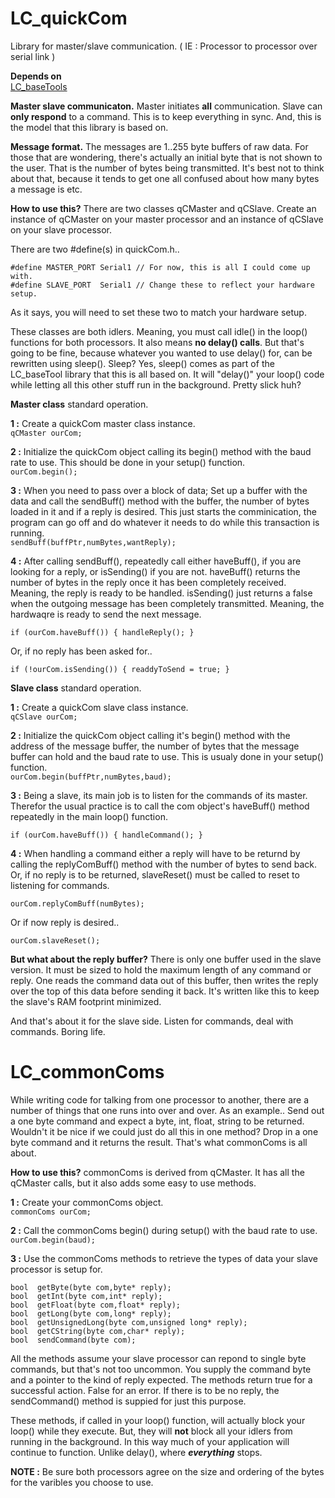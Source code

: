 # LC_quickCom
Library for master/slave communication. ( IE : Processor to processor over serial link )

**Depends on**  
[LC_baseTools](https://github.com/leftCoast/LC_baseTools)

**Master slave communicaton.** Master initiates **all** communication. Slave can **only respond** to a command. This is to keep everything in sync. And, this is the model that this library is based on.

**Message format.** The messages are 1..255 byte buffers of raw data. For those that are wondering, there's actually an initial byte that is not shown to the user. That is the number of bytes being transmitted. It's best not to think about that, because it tends to get one all confused about how many bytes a message is etc.

**How to use this?** There are two classes qCMaster and qCSlave. Create an instance of qCMaster on your master processor and an instance of qCSlave on your slave processor. 

There are two #define(s) in quickCom.h..
```
#define MASTER_PORT	Serial1	// For now, this is all I could come up with.
#define SLAVE_PORT	Serial1	// Change these to reflect your hardware setup.
```
As it says, you will need to set these two to match your hardware setup.

These classes are both idlers. Meaning, you must call idle() in the loop() functions for both processors. It also means **no delay() calls**. But that's going to be fine, because whatever you wanted to use delay() for, can be rewritten using sleep(). Sleep? Yes, sleep() comes as part of the LC_baseTool library that this is all based on. It will "delay()" your loop() code while letting all this other stuff run in the background. Pretty slick huh?

**Master class** standard operation.  


**1 :** Create a quickCom master class instance.  
```qCMaster ourCom;```

**2 :** Initialize the quickCom object calling its begin() method with the baud rate to use. This should be done in your setup() function.  
```ourCom.begin();```

**3 :** When you need to pass over a block of data; Set up a buffer with the data and call the sendBuff() method with the buffer, the number of bytes loaded in it and if a reply is desired. This just starts the comminication, the program can go off and do whatever it needs to do while this transaction is running.  
```sendBuff(buffPtr,numBytes,wantReply);```

**4 :** After calling sendBuff(), repeatedly call either haveBuff(), if you are looking for a reply, or isSending() if you are not. haveBuff() returns the number of bytes in the reply once it has been completely received. Meaning, the reply is ready to be handled. isSending() just returns a false when the outgoing message has been completely transmitted. Meaning, the hardwaqre is ready to send the next message.  

```if (ourCom.haveBuff()) { handleReply(); }```  

Or, if no reply has been asked for..  

```if (!ourCom.isSending()) { readdyToSend = true; }```  


**Slave class** standard operation.

**1 :** Create a quickCom slave class instance.  
```qCSlave ourCom;```

**2 :** Initialize the quickCom object calling it's begin() method with the address of the message buffer, the number of bytes that the message buffer can hold and the baud rate to use.  This is usualy done in your setup() function.  
```ourCom.begin(buffPtr,numBytes,baud);```  

**3 :** Being a slave, its main job is to listen for the commands of its master. Therefor the usual practice is to call the com object's haveBuff() method repeatedly in the main loop() function.  

```if (ourCom.haveBuff()) { handleCommand(); }```   

**4 :** When handling a command either a reply will have to be returnd by calling the replyComBuff() method with the number of bytes to send back. Or, if no reply is to be returned, slaveReset() must be called to reset to listening for commands.  

```ourCom.replyComBuff(numBytes);```  

Or if now reply is desired..  

```ourCom.slaveReset();```   

**But what about the reply buffer?** There is only one buffer used in the slave version. It must be sized to hold the maximum length of any command or reply. One reads the command data out of this buffer, then writes the reply over the top of this data before sending it back. It's written like this to keep the slave's RAM footprint minimized.


And that's about it for the slave side. Listen for commands, deal with commands. Boring life.  



# LC_commonComs

While writing code for talking from one processor to another, there are a number of things that one runs into over and over. As an example.. Send out a one byte command and expect a byte, int, float, string to be returned. Wouldn't it be nice if we could just do all this in one method? Drop in a one byte command and it returns the result. That's what commonComs is all about.

**How to use this?** commonComs is derived from qCMaster. It has all the qCMaster calls, but it also adds some easy to use methods.   

**1 :** Create your commonComs object.  
```commonComs ourCom;```  

**2 :** Call the commonComs begin() during setup() with the baud rate to use.  
```ourCom.begin(baud);```  

**3 :** Use the commonComs methods to retrieve the types of data your slave processor is setup for.  

```
bool  getByte(byte com,byte* reply);
bool  getInt(byte com,int* reply);
bool  getFloat(byte com,float* reply);
bool  getLong(byte com,long* reply);
bool  getUnsignedLong(byte com,unsigned long* reply);
bool  getCString(byte com,char* reply);
bool  sendCommand(byte com);
```  

All the methods assume your slave processor can repond to single byte commands, but that's not too uncommon. You supply the command byte and a pointer to the kind of reply expected. The methods return true for a successful action. False for an error. If there is to be no reply, the sendCommand() method is suppied for just this purpose.

These methods, if called in your loop() function, will actually block your loop() while they execute. But, they will **not** block all your idlers from running in the background. In this way much of your application will continue to function. Unlike delay(), where ***everything*** stops.

**NOTE :** Be sure both processors agree on the size and ordering of the bytes for the varibles you choose to use.


